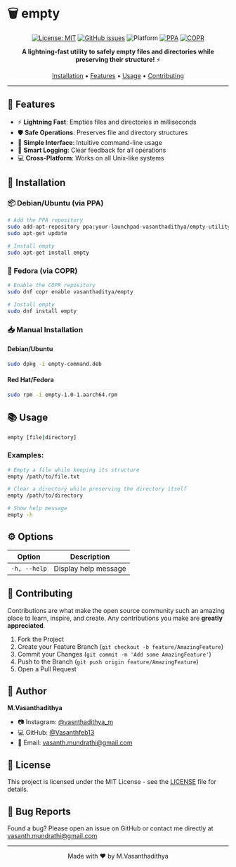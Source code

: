 # 🗑️ empty

<div align="center">

[![License: MIT](https://img.shields.io/badge/License-MIT-yellow.svg)](https://opensource.org/licenses/MIT)
[![GitHub issues](https://img.shields.io/github/issues/Vasanthfeb13/empty)](https://github.com/Vasanthfeb13/empty/issues)
![Platform](https://img.shields.io/badge/platform-linux%20%7C%20unix-blue)
[![PPA](https://img.shields.io/badge/PPA-available-brightgreen)](https://launchpad.net/~vasanthadithya/+archive/ubuntu/empty-utility)
[![COPR](https://img.shields.io/badge/COPR-available-brightgreen)](https://copr.fedorainfracloud.org/coprs/vasanthaditya/empty/)

**A lightning-fast utility to safely empty files and directories while preserving their structure!** ⚡

[Installation](#installation) •
[Features](#features) •
[Usage](#usage) •
[Contributing](#contributing)

</div>

---

## 🚀 Features

- ⚡ **Lightning Fast**: Empties files and directories in milliseconds
- 🛡️ **Safe Operations**: Preserves file and directory structures
- 🎯 **Simple Interface**: Intuitive command-line usage
- 📝 **Smart Logging**: Clear feedback for all operations
- 💻 **Cross-Platform**: Works on all Unix-like systems

## 🔧 Installation

### 📦 Debian/Ubuntu (via PPA)

```bash
# Add the PPA repository
sudo add-apt-repository ppa:your-launchpad-vasanthadithya/empty-utility
sudo apt-get update

# Install empty
sudo apt-get install empty
```

### 🎩 Fedora (via COPR)

```bash
# Enable the COPR repository
sudo dnf copr enable vasanthaditya/empty

# Install empty
sudo dnf install empty
```

### 📥 Manual Installation

#### Debian/Ubuntu

```bash
sudo dpkg -i empty-command.deb
```

#### Red Hat/Fedora

```bash
sudo rpm -i empty-1.0-1.aarch64.rpm
```

## 📚 Usage

```bash
empty [file|directory]
```

### Examples:

```bash
# Empty a file while keeping its structure
empty /path/to/file.txt

# Clear a directory while preserving the directory itself
empty /path/to/directory

# Show help message
empty -h
```

## ⚙️ Options

| Option       | Description          |
| ------------ | -------------------- |
| `-h, --help` | Display help message |

## 🤝 Contributing

Contributions are what make the open source community such an amazing place to learn, inspire, and create. Any contributions you make are **greatly appreciated**.

1. Fork the Project
2. Create your Feature Branch (`git checkout -b feature/AmazingFeature`)
3. Commit your Changes (`git commit -m 'Add some AmazingFeature'`)
4. Push to the Branch (`git push origin feature/AmazingFeature`)
5. Open a Pull Request

## 👤 Author

**M.Vasanthadithya**

- 📷 Instagram: [@vasnthadithya_m](https://instagram.com/vasnthadithya_m)
- 💻 GitHub: [@Vasanthfeb13](https://github.com/Vasanthfeb13)
- 📧 Email: vasanth.mundrathi@gmail.com

## 📝 License

This project is licensed under the MIT License - see the [LICENSE](LICENSE) file for details.

## 🐛 Bug Reports

Found a bug? Please open an issue on GitHub or contact me directly at vasanth.mundrathi@gmail.com

---

<div align="center">
Made with ❤️ by M.Vasanthadithya
</div>
